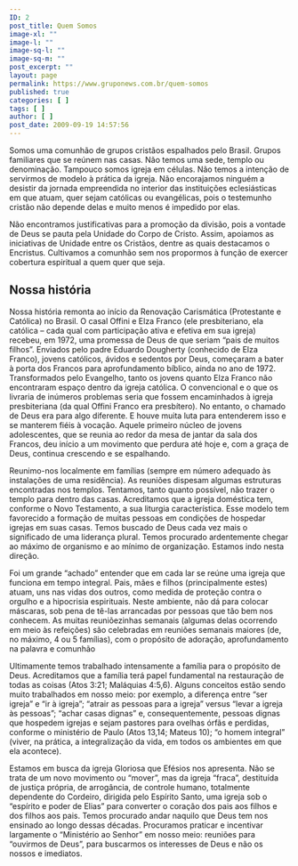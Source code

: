 ```yaml
---
ID: 2
post_title: Quem Somos
image-xl: ""
image-l: ""
image-sq-l: ""
image-sq-m: ""
post_excerpt: ""
layout: page
permalink: https://www.gruponews.com.br/quem-somos
published: true
categories: [ ]
tags: [ ]
author: [ ]
post_date: 2009-09-19 14:57:56
---
```

Somos uma comunhão de grupos cristãos espalhados pelo Brasil. Grupos familiares que se reúnem nas casas. Não temos uma sede, templo ou denominação. Tampouco somos igreja em células. Não temos a intenção de servirmos de modelo à prática da igreja. Não encorajamos ninguém a desistir da jornada empreendida no interior das instituições eclesiásticas em que atuam, quer sejam católicas ou evangélicas, pois o testemunho cristão não depende delas e muito menos é impedido por elas.

Não encontramos justificativas para a promoção da divisão, pois a vontade de Deus se pauta pela Unidade do Corpo de Cristo. Assim, apoiamos as iniciativas de Unidade entre os Cristãos, dentre as quais destacamos o Encristus<i>. </i>Cultivamos a comunhão sem nos propormos à função de exercer cobertura espiritual a quem quer que seja.
<h2>Nossa história</h2>
Nossa história remonta ao início da Renovação Carismática (Protestante e Católica) no Brasil. O casal Offini e Elza Franco (ele presbiteriano, ela católica – cada qual com participação ativa e efetiva em sua igreja) recebeu, em 1972, uma promessa de Deus de que seriam “pais de muitos filhos”. Enviados pelo padre Eduardo Dougherty (conhecido de Elza Franco), jovens católicos, ávidos e sedentos por Deus, começaram a bater à porta dos Francos para aprofundamento bíblico, ainda no ano de 1972. Transformados pelo Evangelho, tanto os jovens quanto Elza Franco não encontraram espaço dentro da igreja católica. O convencional e o que os livraria de inúmeros problemas seria que fossem encaminhados à igreja presbiteriana (da qual Offini Franco era presbítero). No entanto, o chamado de Deus era para algo diferente. E houve muita luta para entenderem isso e se manterem fiéis à vocação. Aquele primeiro núcleo de jovens adolescentes, que se reunia ao redor da mesa de jantar da sala dos Francos, deu início a um movimento que perdura até hoje e, com a graça de Deus, continua crescendo e se espalhando.

Reunimo-nos localmente em famílias (sempre em número adequado às instalações de uma residência). As reuniões dispesam algumas estruturas encontradas nos templos. Tentamos, tanto quanto possível, não trazer o templo para dentro das casas. Acreditamos que a igreja doméstica tem, conforme o Novo Testamento, a sua liturgia característica. Esse modelo tem favorecido a formação de muitas pessoas em condições de hospedar igrejas em suas casas. Temos buscado de Deus cada vez mais o significado de uma liderança plural. Temos procurado ardentemente chegar ao máximo de organismo e ao mínimo de organização. Estamos indo nesta direção.

Foi um grande “achado” entender que em cada lar se reúne uma igreja que funciona em tempo integral. Pais, mães e filhos (principalmente estes) atuam, uns nas vidas dos outros, como medida de proteção contra o orgulho e a hipocrisia espirituais. Neste ambiente, não dá para colocar máscaras, sob pena de tê-las arrancadas por pessoas que tão bem nos conhecem. As muitas reuniõezinhas semanais (algumas delas ocorrendo em meio às refeições) são celebradas em reuniões semanais maiores (de, no máximo, 4 ou 5 famílias), com o propósito de adoração, aprofundamento na palavra e comunhão

Ultimamente temos trabalhado intensamente a família para o propósito de Deus. Acreditamos que a família terá papel fundamental na restauração de todas as coisas (Atos 3:21; Maláquias 4:5,6). Alguns conceitos estão sendo muito trabalhados em nosso meio: por exemplo, a diferença entre “ser igreja” e “ir à igreja”; “atrair as pessoas para a igreja” versus “levar a igreja às pessoas”; “achar casas dignas” e, consequentemente, pessoas dignas que hospedem igrejas e sejam pastores para ovelhas órfãs e perdidas, conforme o ministério de Paulo (Atos 13,14; Mateus 10); “o homem integral” (viver, na prática, a integralização da vida, em todos os ambientes em que ela acontece).

Estamos em busca da igreja Gloriosa que Efésios nos apresenta. Não se trata de um novo movimento ou “mover”, mas da igreja “fraca”, destituída de justiça própria, de arrogância, de controle humano, totalmente dependente do Cordeiro, dirigida pelo Espírito Santo, uma igreja sob o “espírito e poder de Elias” para converter o coração dos pais aos filhos e dos filhos aos pais. Temos procurado andar naquilo que Deus tem nos ensinado ao longo dessas décadas. Procuramos praticar e incentivar largamente o “Ministério ao Senhor” em nosso meio: reuniões para “ouvirmos de Deus”, para buscarmos os interesses de Deus e não os nossos e imediatos.